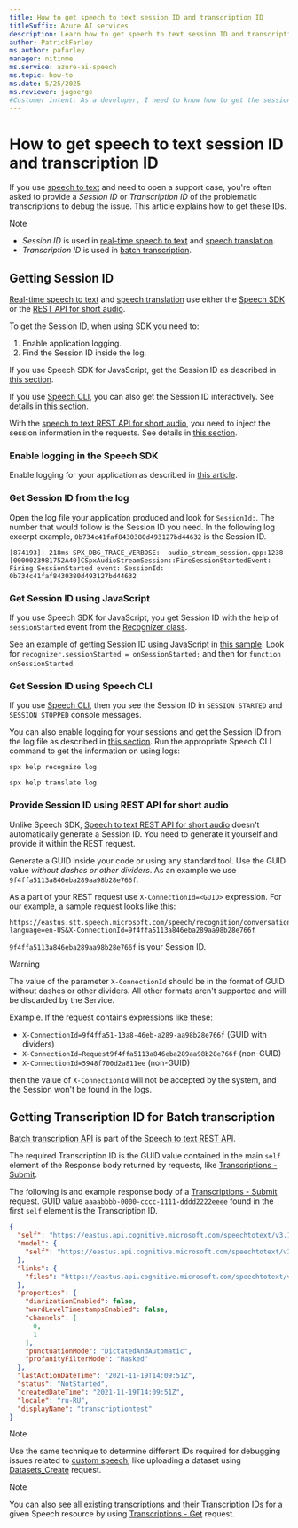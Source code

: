 ```yaml
---
title: How to get speech to text session ID and transcription ID
titleSuffix: Azure AI services
description: Learn how to get speech to text session ID and transcription ID
author: PatrickFarley
ms.author: pafarley
manager: nitinme
ms.service: azure-ai-speech
ms.topic: how-to
ms.date: 5/25/2025
ms.reviewer: jagoerge
#Customer intent: As a developer, I need to know how to get the session ID and transcription ID for speech to text so that I can debug issues with my application.
---
```


# How to get speech to text session ID and transcription ID

If you use [speech to text](speech-to-text.md) and need to open a support case, you're often asked to provide a *Session ID* or *Transcription ID* of the problematic transcriptions to debug the issue. This article explains how to get these IDs. 

> [!NOTE]
> * *Session ID* is used in [real-time speech to text](get-started-speech-to-text.md) and [speech translation](speech-translation.md).
> * *Transcription ID* is used in [batch transcription](batch-transcription.md).

## Getting Session ID

[Real-time speech to text](get-started-speech-to-text.md) and [speech translation](speech-translation.md) use either the [Speech SDK](speech-sdk.md) or the [REST API for short audio](rest-speech-to-text-short.md).

To get the Session ID, when using SDK you need to:

1. Enable application logging.
1. Find the Session ID inside the log.

If you use Speech SDK for JavaScript, get the Session ID as described in [this section](#get-session-id-using-javascript).

If you use [Speech CLI](spx-overview.md), you can also get the Session ID interactively. See details in [this section](#get-session-id-using-speech-cli).

With the [speech to text REST API for short audio](rest-speech-to-text-short.md), you need to inject the session information in the requests. See details in [this section](#provide-session-id-using-rest-api-for-short-audio).

### Enable logging in the Speech SDK

Enable logging for your application as described in [this article](how-to-use-logging.md).

### Get Session ID from the log

Open the log file your application produced and look for `SessionId:`. The number that would follow is the Session ID you need. In the following log excerpt example, `0b734c41faf8430380d493127bd44632` is the Session ID.

```
[874193]: 218ms SPX_DBG_TRACE_VERBOSE:  audio_stream_session.cpp:1238 [0000023981752A40]CSpxAudioStreamSession::FireSessionStartedEvent: Firing SessionStarted event: SessionId: 0b734c41faf8430380d493127bd44632
```
### Get Session ID using JavaScript

If you use Speech SDK for JavaScript, you get Session ID with the help of `sessionStarted` event from the [Recognizer class](/javascript/api/microsoft-cognitiveservices-speech-sdk/recognizer).

See an example of getting Session ID using JavaScript in [this sample](https://github.com/Azure-Samples/cognitive-services-speech-sdk/blob/master/samples/js/browser/index.html). Look for `recognizer.sessionStarted = onSessionStarted;` and then for `function onSessionStarted`.

### Get Session ID using Speech CLI

If you use [Speech CLI](spx-overview.md), then you see the Session ID in `SESSION STARTED` and `SESSION STOPPED` console messages.

You can also enable logging for your sessions and get the Session ID from the log file as described in [this section](#get-session-id-from-the-log). Run the appropriate Speech CLI command to get the information on using logs:

```console
spx help recognize log
```
```console
spx help translate log
```


### Provide Session ID using REST API for short audio

Unlike Speech SDK, [Speech to text REST API for short audio](rest-speech-to-text-short.md) doesn't automatically generate a Session ID. You need to generate it yourself and provide it within the REST request.

Generate a GUID inside your code or using any standard tool. Use the GUID value *without dashes or other dividers*. As an example we use `9f4ffa5113a846eba289aa98b28e766f`.

As a part of your REST request use `X-ConnectionId=<GUID>` expression. For our example, a sample request looks like this:
```http
https://eastus.stt.speech.microsoft.com/speech/recognition/conversation/cognitiveservices/v1?language=en-US&X-ConnectionId=9f4ffa5113a846eba289aa98b28e766f
```
`9f4ffa5113a846eba289aa98b28e766f` is your Session ID.

> [!WARNING]
> The value of the parameter `X-ConnectionId` should be in the format of GUID without dashes or other dividers. All other formats aren't supported and will be discarded by the Service. 
>
> Example. If the request contains expressions like these:
>
> - `X-ConnectionId=9f4ffa51-13a8-46eb-a289-aa98b28e766f` (GUID with dividers)
> - `X-ConnectionId=Request9f4ffa5113a846eba289aa98b28e766f` (non-GUID)
> - `X-ConnectionId=5948f700d2a811ee`  (non-GUID)
>
>then the value of `X-ConnectionId` will not be accepted by the system, and the Session won't be found in the logs.

## Getting Transcription ID for Batch transcription

[Batch transcription API](batch-transcription.md) is part of the [Speech to text REST API](rest-speech-to-text.md). 

The required Transcription ID is the GUID value contained in the main `self` element of the Response body returned by requests, like [Transcriptions - Submit](/rest/api/speechtotext/transcriptions/submit).

The following is and example response body of a [Transcriptions - Submit](/rest/api/speechtotext/transcriptions/submit) request. GUID value `aaaabbbb-0000-cccc-1111-dddd2222eeee` found in the first `self` element is the Transcription ID.

```json
{
  "self": "https://eastus.api.cognitive.microsoft.com/speechtotext/v3.1/transcriptions/aaaabbbb-0000-cccc-1111-dddd2222eeee",
  "model": {
    "self": "https://eastus.api.cognitive.microsoft.com/speechtotext/v3.1/models/base/bbbbcccc-1111-dddd-2222-eeee3333ffff"
  },
  "links": {
    "files": "https://eastus.api.cognitive.microsoft.com/speechtotext/v3.1/transcriptions/537216f8-0620-4a10-ae2d-00bdb423b36f/files"
  },
  "properties": {
    "diarizationEnabled": false,
    "wordLevelTimestampsEnabled": false,
    "channels": [
      0,
      1
    ],
    "punctuationMode": "DictatedAndAutomatic",
    "profanityFilterMode": "Masked"
  },
  "lastActionDateTime": "2021-11-19T14:09:51Z",
  "status": "NotStarted",
  "createdDateTime": "2021-11-19T14:09:51Z",
  "locale": "ru-RU",
  "displayName": "transcriptiontest"
}
```
> [!NOTE]
> Use the same technique to determine different IDs required for debugging issues related to [custom speech](custom-speech-overview.md), like uploading a dataset using [Datasets_Create](/rest/api/speechtotext/datasets/create) request.

> [!NOTE]
> You can also see all existing transcriptions and their Transcription IDs for a given Speech resource by using [Transcriptions - Get](/rest/api/speechtotext/transcriptions/get) request.
